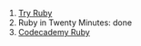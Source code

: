 1. [Try Ruby](https://github.com/kobzarslv/kottans_web_test/blob/master/task_3/task_3_screenshot_1.png)
2. Ruby in Twenty Minutes: done
3. [Codecademy Ruby](https://github.com/kobzarslv/kottans_web_test/blob/master/task_3/task_3_screenshot_2.jpg)
